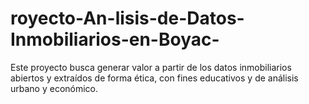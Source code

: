 # royecto-An-lisis-de-Datos-Inmobiliarios-en-Boyac-
Este proyecto busca generar valor a partir de los datos inmobiliarios abiertos y extraídos de forma ética, con fines educativos y de análisis urbano y económico.
